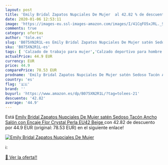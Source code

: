 ```yaml
---
layout: post
title: 'Emily Bridal Zapatos Nupciales De Mujer  al 42.82 % de descuento'
date: 2020-01-06 12:53:11
image: 'https://images-eu.ssl-images-amazon.com/images/I/41CqFO5xJRL._SL400_.jpg'
comments: true
category: ofertas
author: 'tole.es'
slug: 'B075XN2R1L-es Emily Bridal Zapatos Nupciales De Mujer satén Sedoso Tacón...'
sku: 'B075XN2R1L-es'
tags: [ 'Calzado de trabajo para mujer','Calzado deportivo para hombre','Calzado sanitario y de hostelería para mujer','Chanclas y sandalias de piscina para hombre','Sandalias y chanclas para niña','Zapatillas y calzado deportivo para hombre','Zapatos','Zapatos para hombre','Zapatos para mujer','Zapatos para niñas pequeñas','Zapatos y complementos','Zuecos sanitarios y de hostelería para mujer','Zuecos y mules para hombre','zapatos', ]
actualPrice: 44.9 EUR
currency: EUR
price: 44.9
comparePrice: 78.53 EUR
prodname: 'Emily Bridal Zapatos Nupciales De Mujer satén Sedoso Tacón Ancho Salón con Encaje Flor Crystal Perla  EU42  Beige '
country: 'es'
flag: '🇪🇸'
brand: ''
buyurl: 'https://www.amazon.es/dp/B075XN2R1L/?tag=tolees-21'
descuento: '42.82'
average: '44.9'
---
```


Está [Emily Bridal Zapatos Nupciales De Mujer satén Sedoso Tacón Ancho Salón con Encaje Flor Crystal Perla  EU42  Beige ](https://www.amazon.es/dp/B075XN2R1L/?tag=tolees-21) con 42.82 de descuento por 44.9 EUR (original: 78.53 EUR) en el siguiente enlace!

[![Emily Bridal Zapatos Nupciales De Mujer ](https://images-eu.ssl-images-amazon.com/images/I/41CqFO5xJRL._SL400_.jpg)](https://www.amazon.es/dp/B075XN2R1L/?tag=tolees-21)

ℹ️:


[🛒 Ver la oferta!!](https://www.amazon.es/dp/B075XN2R1L/?tag=tolees-21)
